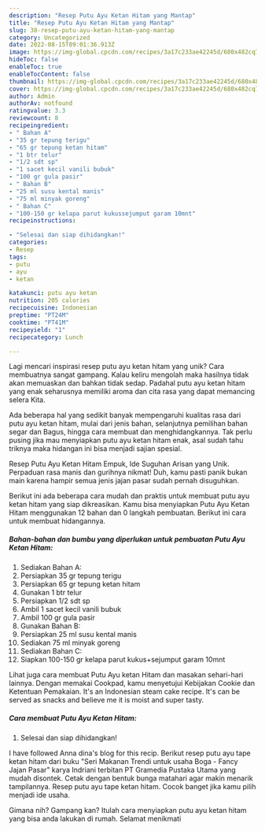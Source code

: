 ```yaml
---
description: "Resep Putu Ayu Ketan Hitam yang Mantap"
title: "Resep Putu Ayu Ketan Hitam yang Mantap"
slug: 38-resep-putu-ayu-ketan-hitam-yang-mantap
category: Uncategorized
date: 2022-08-15T09:01:36.913Z
image: https://img-global.cpcdn.com/recipes/3a17c233ae42245d/680x482cq70/putu-ayu-ketan-hitam-foto-resep-utama.jpg
hideToc: false
enableToc: true
enableTocContent: false
thumbnail: https://img-global.cpcdn.com/recipes/3a17c233ae42245d/680x482cq70/putu-ayu-ketan-hitam-foto-resep-utama.jpg
cover: https://img-global.cpcdn.com/recipes/3a17c233ae42245d/680x482cq70/putu-ayu-ketan-hitam-foto-resep-utama.jpg
author: Admin
authorAv: notfound
ratingvalue: 3.3
reviewcount: 8
recipeingredient:
- " Bahan A"
- "35 gr tepung terigu"
- "65 gr tepung ketan hitam"
- "1 btr telur"
- "1/2 sdt sp"
- "1 sacet kecil vanili bubuk"
- "100 gr gula pasir"
- " Bahan B"
- "25 ml susu kental manis"
- "75 ml minyak goreng"
- " Bahan C"
- "100-150 gr kelapa parut kukussejumput garam 10mnt"
recipeinstructions:

- "Selesai dan siap dihidangkan!"
categories:
- Resep
tags:
- putu
- ayu
- ketan

katakunci: putu ayu ketan 
nutrition: 205 calories
recipecuisine: Indonesian
preptime: "PT24M"
cooktime: "PT41M"
recipeyield: "1"
recipecategory: Lunch

---
```





Lagi mencari inspirasi resep putu ayu ketan hitam yang unik? Cara membuatnya sangat gampang. Kalau keliru mengolah maka hasilnya tidak akan memuaskan dan bahkan tidak sedap. Padahal putu ayu ketan hitam yang enak seharusnya memiliki aroma dan cita rasa yang dapat memancing selera Kita.





Ada beberapa hal yang sedikit banyak mempengaruhi kualitas rasa dari putu ayu ketan hitam, mulai dari jenis bahan, selanjutnya pemilihan bahan segar dan Bagus, hingga cara membuat dan menghidangkannya. Tak perlu pusing jika mau menyiapkan putu ayu ketan hitam enak,      asal sudah tahu triknya maka hidangan ini bisa menjadi sajian spesial.














Resep Putu Ayu Ketan Hitam Empuk, Ide Suguhan Arisan yang Unik. Perpaduan rasa manis dan gurihnya nikmat! Duh, kamu pasti panik bukan main karena hampir semua jenis jajan pasar sudah pernah disuguhkan.






Berikut ini ada beberapa cara mudah dan praktis untuk membuat putu ayu ketan hitam yang siap dikreasikan. Kamu bisa menyiapkan Putu Ayu Ketan Hitam menggunakan 12 bahan dan 0 langkah pembuatan. Berikut ini cara untuk membuat hidangannya.

<!--inarticleads1-->

##### Bahan-bahan dan bumbu yang diperlukan untuk pembuatan Putu Ayu Ketan Hitam:

1. Sediakan  Bahan A:
1. Persiapkan 35 gr tepung terigu
1. Persiapkan 65 gr tepung ketan hitam
1. Gunakan 1 btr telur
1. Persiapkan 1/2 sdt sp
1. Ambil 1 sacet kecil vanili bubuk
1. Ambil 100 gr gula pasir
1. Gunakan  Bahan B:
1. Persiapkan 25 ml susu kental manis
1. Sediakan 75 ml minyak goreng
1. Sediakan  Bahan C:
1. Siapkan 100-150 gr kelapa parut kukus+sejumput garam 10mnt


Lihat juga cara membuat Putu Ayu ketan Hitam dan masakan sehari-hari lainnya. Dengan memakai Cookpad, kamu menyetujui Kebijakan Cookie dan Ketentuan Pemakaian. It&#39;s an Indonesian steam cake recipe. It&#39;s can be served as snacks and believe me it is moist and super tasty. 

<!--inarticleads2-->

##### Cara membuat Putu Ayu Ketan Hitam:


1. Selesai dan siap dihidangkan!

I have followed Anna dina&#39;s blog for this recip. Berikut resep putu ayu tape ketan hitam dari buku &#34;Seri Makanan Trendi untuk usaha Boga - Fancy Jajan Pasar&#34; karya Indriani terbitan PT Gramedia Pustaka Utama yang mudah disontek. Cetak dengan bentuk bunga matahari agar makin menarik tampilannya. Resep putu ayu tape ketan hitam. Cocok banget jika kamu pilih menjadi ide usaha. 

Gimana nih? Gampang kan? Itulah cara menyiapkan putu ayu ketan hitam yang bisa anda lakukan di rumah. Selamat menikmati
